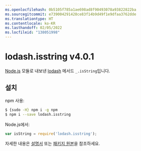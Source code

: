 ```yaml
---
ms.openlocfilehash: 0b5105f785a1ae698ad8f90493078a93822822ba
ms.sourcegitcommit: e739004291428ce83f14b9d49f1e9dfaa3762dde
ms.translationtype: HT
ms.contentlocale: ko-KR
ms.lasthandoff: 02/05/2022
ms.locfileid: "138051998"
---
```

# <a name="lodashisstring-v401"></a>lodash.isstring v4.0.1

[Node.js](https://nodejs.org/) 모듈로 내보낸 [lodash](https://lodash.com/) 메서드 `_.isString`입니다.

## <a name="installation"></a>설치

npm 사용:
```bash
$ {sudo -H} npm i -g npm
$ npm i --save lodash.isstring
```

Node.js에서:
```js
var isString = require('lodash.isstring');
```

자세한 내용은 [설명서](https://lodash.com/docs#isString) 또는 [패키지 원본](https://github.com/lodash/lodash/blob/4.0.1-npm-packages/lodash.isstring)을 참조하세요.
